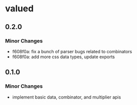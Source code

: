 # valued

## 0.2.0

### Minor Changes

- f608f0a: fix a bunch of parser bugs related to combinators
- f608f0a: add more css data types, update exports

## 0.1.0

### Minor Changes

- implement basic data, combinator, and multiplier apis
